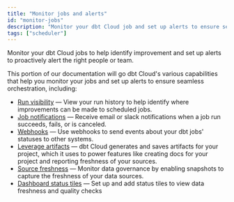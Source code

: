 ```yaml
---
title: "Monitor jobs and alerts"
id: "monitor-jobs"
description: "Monitor your dbt Cloud job and set up alerts to ensure seamless orchestration and optimize your data transformations"
tags: ["scheduler"]
---
```


Monitor your dbt Cloud jobs to help identify improvement and set up alerts to proactively alert the right people or team. 

This portion of our documentation will go dbt Cloud's various capabilities that help you monitor your jobs and set up alerts to ensure seamless orchestration, including:

- [Run visibility](/docs/deploy/run-visibility) &mdash; View your run history to help identify where improvements can be made to scheduled jobs.
- [Job notifications](/docs/deploy/job-notifications) &mdash; Receive email or slack notifications when a job run succeeds, fails, or is canceled.
- [Webhooks](/docs/deploy/webhooks) &mdash; Use webhooks to send events about your dbt jobs' statuses to other systems.
- [Leverage artifacts](/docs/deploy/artifacts) &mdash; dbt Cloud generates and saves artifacts for your project, which it uses to power features like creating docs for your project and reporting freshness of your sources.
- [Source freshness](/docs/deploy/source-freshness) &mdash; Monitor data governance by enabling snapshots to capture the freshness of your data sources. 
- [Dashboard status tiles](/docs/deploy/dashboard-status-tiles) &mdash; Set up and add status tiles to view data freshness and quality checks

<DocCarousel slidesPerView={1}>

<Lightbox src="/img/docs/dbt-cloud/deployment/deploy-scheduler.jpg" width="98%" title="An overview of a dbt Cloud job run which contains Run Summary, Job Trigger, Run Duration, and more."/>

<Lightbox src="/img/docs/dbt-cloud/deployment/run-history.jpg" width="95%" title="Run History dashboard allows you to monitor the health of your dbt project and displays jobs, job status, environment, timing, and more."/>


<Lightbox src="/img/docs/dbt-cloud/deployment/access-logs.gif" width="85%" title="Access logs for run steps" />

</DocCarousel>
